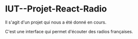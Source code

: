 # IUT--Projet-React-Radio

Il s'agit d'un projet qui nous a été donné en cours.

C'est une interface qui permet d'écouter des radios françaises.
